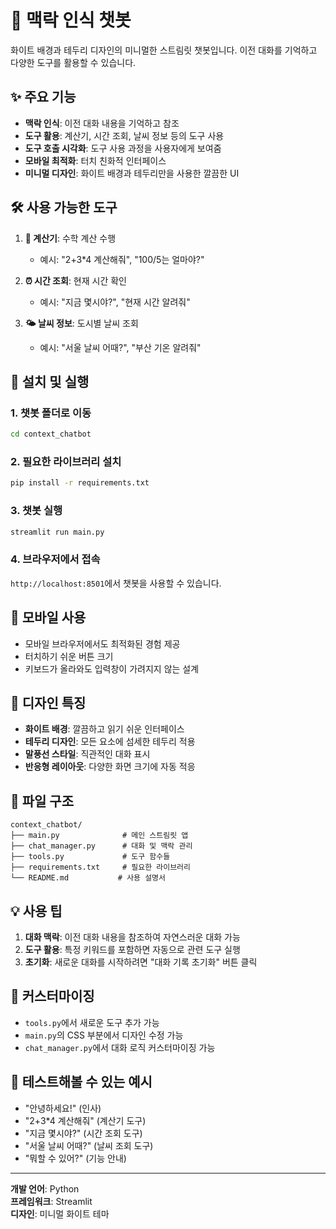 # 🤖 맥락 인식 챗봇

화이트 배경과 테두리 디자인의 미니멀한 스트림릿 챗봇입니다. 이전 대화를 기억하고 다양한 도구를 활용할 수 있습니다.

## ✨ 주요 기능

- **맥락 인식**: 이전 대화 내용을 기억하고 참조
- **도구 활용**: 계산기, 시간 조회, 날씨 정보 등의 도구 사용
- **도구 호출 시각화**: 도구 사용 과정을 사용자에게 보여줌
- **모바일 최적화**: 터치 친화적 인터페이스
- **미니멀 디자인**: 화이트 배경과 테두리만을 사용한 깔끔한 UI

## 🛠️ 사용 가능한 도구

1. **🧮 계산기**: 수학 계산 수행
   - 예시: "2+3*4 계산해줘", "100/5는 얼마야?"

2. **⏰ 시간 조회**: 현재 시간 확인
   - 예시: "지금 몇시야?", "현재 시간 알려줘"

3. **🌤️ 날씨 정보**: 도시별 날씨 조회
   - 예시: "서울 날씨 어때?", "부산 기온 알려줘"

## 🚀 설치 및 실행

### 1. 챗봇 폴더로 이동
```bash
cd context_chatbot
```

### 2. 필요한 라이브러리 설치
```bash
pip install -r requirements.txt
```

### 3. 챗봇 실행
```bash
streamlit run main.py
```

### 4. 브라우저에서 접속
`http://localhost:8501`에서 챗봇을 사용할 수 있습니다.

## 📱 모바일 사용

- 모바일 브라우저에서도 최적화된 경험 제공
- 터치하기 쉬운 버튼 크기
- 키보드가 올라와도 입력창이 가려지지 않는 설계

## 🎨 디자인 특징

- **화이트 배경**: 깔끔하고 읽기 쉬운 인터페이스
- **테두리 디자인**: 모든 요소에 섬세한 테두리 적용
- **말풍선 스타일**: 직관적인 대화 표시
- **반응형 레이아웃**: 다양한 화면 크기에 자동 적응

## 📁 파일 구조

```
context_chatbot/
├── main.py              # 메인 스트림릿 앱
├── chat_manager.py      # 대화 및 맥락 관리
├── tools.py             # 도구 함수들
├── requirements.txt     # 필요한 라이브러리
└── README.md           # 사용 설명서
```

## 💡 사용 팁

1. **대화 맥락**: 이전 대화 내용을 참조하여 자연스러운 대화 가능
2. **도구 활용**: 특정 키워드를 포함하면 자동으로 관련 도구 실행
3. **초기화**: 새로운 대화를 시작하려면 "대화 기록 초기화" 버튼 클릭

## 🔧 커스터마이징

- `tools.py`에서 새로운 도구 추가 가능
- `main.py`의 CSS 부분에서 디자인 수정 가능
- `chat_manager.py`에서 대화 로직 커스터마이징 가능

## 📝 테스트해볼 수 있는 예시

- "안녕하세요!" (인사)
- "2+3*4 계산해줘" (계산기 도구)
- "지금 몇시야?" (시간 조회 도구)
- "서울 날씨 어때?" (날씨 조회 도구)
- "뭐할 수 있어?" (기능 안내)

---

**개발 언어**: Python  
**프레임워크**: Streamlit  
**디자인**: 미니멀 화이트 테마 